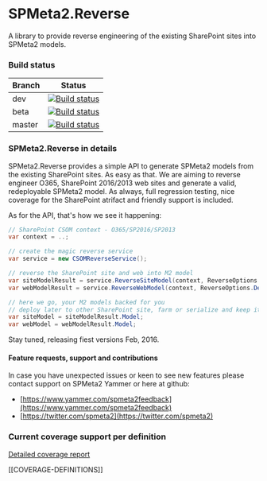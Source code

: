 # SPMeta2.Reverse
A library to provide reverse engineering of the existing SharePoint sites into SPMeta2 models.


### Build status
| Branch  | Status |
| ------------- | ------------- |
| dev   | [![Build status](https://ci.appveyor.com/api/projects/status/73pbufcanckaxnqi/branch/dev?svg=true)](https://ci.appveyor.com/project/SubPointSupport/spmeta2-reverse/branch/dev)  |
| beta  | [![Build status](https://ci.appveyor.com/api/projects/status/73pbufcanckaxnqi/branch/beta?svg=true)](https://ci.appveyor.com/project/SubPointSupport/spmeta2-reverse/branch/beta)  |
| master| [![Build status](https://ci.appveyor.com/api/projects/status/73pbufcanckaxnqi/branch/master?svg=true)](https://ci.appveyor.com/project/SubPointSupport/spmeta2-reverse/branch/master) |

### SPMeta2.Reverse in details

SPMeta2.Reverse provides a simple API to generate SPMeta2 models from the existing SharePoint sites. 
As easy as that. We are aiming to reverse engineer O365, SharePoint 2016/2013 web sites and generate a valid, redeployable SPMeta2 model.
As always, full regression testing, nice coverage for the SharePoint atrifact and friendly support is included.

As for the API, that's how we see it happening:
```cs
// SharePoint CSOM context - O365/SP2016/SP2013
var context = ..; 

// create the magic reverse service
var service = new CSOMReverseService();

// reverse the SharePoint site and web into M2 model
var siteModelResult = service.ReverseSiteModel(context, ReverseOptions.Default);
var webModelResult = service.ReverseWebModel(context, ReverseOptions.Default);

// here we go, your M2 models backed for you
// deploy later to other SharePoint site, farm or serialize and keep it for the future
var siteModel = siteModelResult.Model;
var webModel = webModelResult.Model;

```
Stay tuned, releasing fiest versions Feb, 2016. 

#### Feature requests, support and contributions
In case you have unexpected issues or keen to see new features please contact support on SPMeta2 Yammer or here at github:

* [https://www.yammer.com/spmeta2feedback](https://www.yammer.com/spmeta2feedback)
* [https://twitter.com/spmeta2](https://twitter.com/spmeta2)


### Current coverage support per definition
[Detailed coverage report](https://github.com/SubPointSolutions/spmeta2-reverse/blob/master/M2.Reverse.Coverage.Status.md)

[[COVERAGE-DEFINITIONS]]